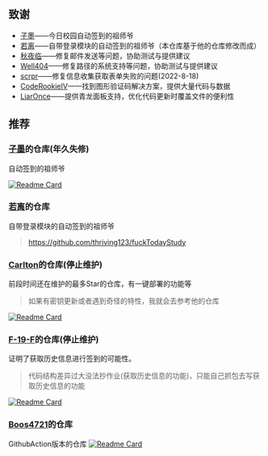## 致谢

* [子墨](https://github.com/ZimoLoveShuang)——今日校园自动签到的祖师爷
* [若离](https://github.com/thriving123)——自带登录模块的自动签到的祖师爷（本仓库基于他的仓库修改而成）
* [秋夜临](https://github.com/pooneyy)——修复邮件发送等问题，协助测试与提供建议
* [Well404](https://github.com/Well2333)——修复路径的系统支持等问题，协助测试与提供建议
* [scrpr](https://github.com/scrpr)——修复信息收集获取表单失败的问题(2022-8-18)
* [CodeRookieIV](https://github.com/CodeRookieIV)——找到图形验证码解决方案，提供大量代码与数据
* [LiarOnce](https://github.com/LiarOnce)——提供青龙面板支持，优化代码更新时覆盖文件的便利性

## 推荐

### [子墨](https://github.com/ZimoLoveShuang)的仓库(年久失修)

自动签到的祖师爷

[![Readme Card](https://github-readme-stats.vercel.app/api/pin/?username=ZimoLoveShuang&repo=auto-submit)](https://github.com/ZimoLoveShuang/auto-submit)

### [若离](https://github.com/thriving123)的仓库

自带登录模块的自动签到的祖师爷

> https://github.com/thriving123/fuckTodayStudy

### **[Carlton](https://github.com/CarltonHere)的仓库**(停止维护)

前段时间还在维护的最多Star的仓库，有一键部署的功能等

> 如果有密钥更新或者遇到奇怪的特性，我就会去参考他的仓库

[![Readme Card](https://github-readme-stats.vercel.app/api/pin/?username=CarltonHere&repo=auto-cpdaily)](https://github.com/CarltonHere/auto-cpdaily)

### **[F-19-F](https://github.com/F-19-F)的仓库**(停止维护)

证明了获取历史信息进行签到的可能性。

> 代码结构差异过大没法抄作业(获取历史信息的功能)，只能自己抓包去写获取历史信息的功能

[![Readme Card](https://github-readme-stats.vercel.app/api/pin/?username=F-19-F&repo=SWU-CpDaily)](https://github.com/F-19-F/SWU-CpDaily)

### [Boos4721](https://github.com/Boos4721)的仓库

GithubAction版本的仓库
[![Readme Card](https://github-readme-stats.vercel.app/api/pin/?username=Boos4721&repo=CPdaily_Action)](https://github.com/Boos4721/CPdaily_Action)





